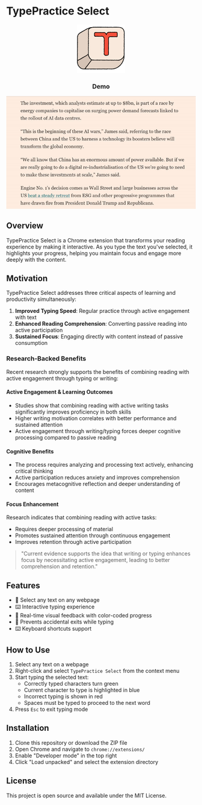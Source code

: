 # TypePractice Select

<div align="center">
  <img src="typeselection.png" alt="TypePractice Select Logo" width="128" height="128">
</div>

<div align="center">
  <h3>Demo</h3>
  <img src="typeselection.gif" alt="TypePractice Select Demo" width="600">
</div>

## Overview

TypePractice Select is a Chrome extension that transforms your reading experience by making it interactive. As you type the text you've selected, it highlights your progress, helping you maintain focus and engage more deeply with the content.

## Motivation

TypePractice Select addresses three critical aspects of learning and productivity simultaneously:

1. **Improved Typing Speed**: Regular practice through active engagement with text
2. **Enhanced Reading Comprehension**: Converting passive reading into active participation
3. **Sustained Focus**: Engaging directly with content instead of passive consumption

### Research-Backed Benefits

Recent research strongly supports the benefits of combining reading with active engagement through typing or writing:

#### Active Engagement & Learning Outcomes

- Studies show that combining reading with active writing tasks significantly improves proficiency in both skills
- Higher writing motivation correlates with better performance and sustained attention
- Active engagement through writing/typing forces deeper cognitive processing compared to passive reading

#### Cognitive Benefits

- The process requires analyzing and processing text actively, enhancing critical thinking
- Active participation reduces anxiety and improves comprehension
- Encourages metacognitive reflection and deeper understanding of content

#### Focus Enhancement

Research indicates that combining reading with active tasks:

- Requires deeper processing of material
- Promotes sustained attention through continuous engagement
- Improves retention through active participation

> "Current evidence supports the idea that writing or typing enhances focus by necessitating active engagement, leading to better comprehension and retention."

## Features

- 🎯 Select any text on any webpage
- ⌨️ Interactive typing experience
- 🎨 Real-time visual feedback with color-coded progress
- 🚫 Prevents accidental exits while typing
- ⌨️ Keyboard shortcuts support

## How to Use

1. Select any text on a webpage
2. Right-click and select `TypePractice Select` from the context menu
3. Start typing the selected text:
   - Correctly typed characters turn green
   - Current character to type is highlighted in blue
   - Incorrect typing is shown in red
   - Spaces must be typed to proceed to the next word
4. Press `Esc` to exit typing mode

## Installation

1. Clone this repository or download the ZIP file
2. Open Chrome and navigate to `chrome://extensions/`
3. Enable "Developer mode" in the top right
4. Click "Load unpacked" and select the extension directory

## License

This project is open source and available under the MIT License.
